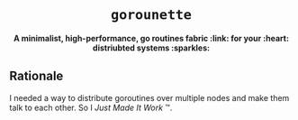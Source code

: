 <div align="center">
  <h1><code>gorounette</code></h1>

  <p>
    <strong>A minimalist, high-performance, go routines fabric :link:
    for your :heart: distriubted systems :sparkles:</strong>
  </p>
</div>

## Rationale

I needed a way to distribute goroutines over multiple nodes and make
them talk to each other. So I *Just Made It Work* :tm:.
